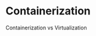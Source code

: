 # Containerization

<BadgeLink badgeText='Watch' href='https://youtu.be/cjXI-yxqGTI'>Containerization vs Virtualization</BadgeLink>
